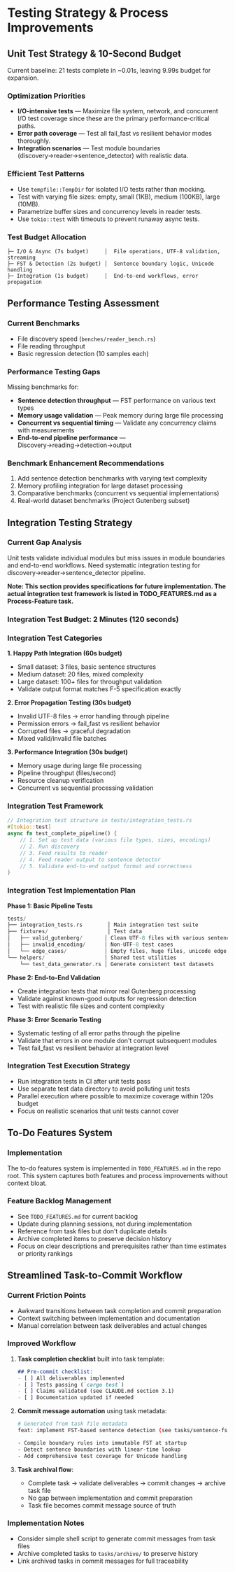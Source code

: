 # Testing Strategy & Process Improvements

## Unit Test Strategy & 10-Second Budget

Current baseline: 21 tests complete in ~0.01s, leaving 9.99s budget for expansion.

### Optimization Priorities
- **I/O-intensive tests** — Maximize file system, network, and concurrent I/O test coverage since these are the primary performance-critical paths.
- **Error path coverage** — Test all fail_fast vs resilient behavior modes thoroughly.
- **Integration scenarios** — Test module boundaries (discovery→reader→sentence_detector) with realistic data.

### Efficient Test Patterns
- Use `tempfile::TempDir` for isolated I/O tests rather than mocking.
- Test with varying file sizes: empty, small (1KB), medium (100KB), large (10MB).
- Parametrize buffer sizes and concurrency levels in reader tests.
- Use `tokio::test` with timeouts to prevent runaway async tests.

### Test Budget Allocation
```
├─ I/O & Async (7s budget)     │  File operations, UTF-8 validation, streaming
├─ FST & Detection (2s budget) │  Sentence boundary logic, Unicode handling  
├─ Integration (1s budget)     │  End-to-end workflows, error propagation
```

## Performance Testing Assessment

### Current Benchmarks
- File discovery speed (`benches/reader_bench.rs`)
- File reading throughput
- Basic regression detection (10 samples each)

### Performance Testing Gaps
Missing benchmarks for:
- **Sentence detection throughput** — FST performance on various text types
- **Memory usage validation** — Peak memory during large file processing
- **Concurrent vs sequential timing** — Validate any concurrency claims with measurements
- **End-to-end pipeline performance** — Discovery→reading→detection→output

### Benchmark Enhancement Recommendations
1. Add sentence detection benchmarks with varying text complexity
2. Memory profiling integration for large dataset processing
3. Comparative benchmarks (concurrent vs sequential implementations)
4. Real-world dataset benchmarks (Project Gutenberg subset)

## Integration Testing Strategy

### Current Gap Analysis
Unit tests validate individual modules but miss issues in module boundaries and end-to-end workflows. Need systematic integration testing for discovery→reader→sentence_detector pipeline.

**Note: This section provides specifications for future implementation. The actual integration test framework is listed in TODO_FEATURES.md as a Process-Feature task.**

### Integration Test Budget: 2 Minutes (120 seconds)

### Integration Test Categories

**1. Happy Path Integration (60s budget)**
- Small dataset: 3 files, basic sentence structures
- Medium dataset: 20 files, mixed complexity  
- Large dataset: 100+ files for throughput validation
- Validate output format matches F-5 specification exactly

**2. Error Propagation Testing (30s budget)**
- Invalid UTF-8 files → error handling through pipeline
- Permission errors → fail_fast vs resilient behavior
- Corrupted files → graceful degradation
- Mixed valid/invalid file batches

**3. Performance Integration (30s budget)**
- Memory usage during large file processing
- Pipeline throughput (files/second)
- Resource cleanup verification
- Concurrent vs sequential processing validation

### Integration Test Framework
```rust
// Integration test structure in tests/integration_tests.rs
#[tokio::test]
async fn test_complete_pipeline() {
    // 1. Set up test data (various file types, sizes, encodings)
    // 2. Run discovery
    // 3. Feed results to reader  
    // 4. Feed reader output to sentence detector
    // 5. Validate end-to-end output format and correctness
}
```

### Integration Test Implementation Plan

**Phase 1: Basic Pipeline Tests**
```rust
tests/
├── integration_tests.rs        │ Main integration test suite
├── fixtures/                   │ Test data
│   ├── valid_gutenberg/       │ Clean UTF-8 files with various sentence patterns
│   ├── invalid_encoding/      │ Non-UTF-8 test cases
│   └── edge_cases/            │ Empty files, huge files, unicode edge cases
└── helpers/                   │ Shared test utilities
    └── test_data_generator.rs │ Generate consistent test datasets
```

**Phase 2: End-to-End Validation**
- Create integration tests that mirror real Gutenberg processing
- Validate against known-good outputs for regression detection
- Test with realistic file sizes and content complexity

**Phase 3: Error Scenario Testing**
- Systematic testing of all error paths through the pipeline
- Validate that errors in one module don't corrupt subsequent modules
- Test fail_fast vs resilient behavior at integration level

### Integration Test Execution Strategy
- Run integration tests in CI after unit tests pass
- Use separate test data directory to avoid polluting unit tests
- Parallel execution where possible to maximize coverage within 120s budget
- Focus on realistic scenarios that unit tests cannot cover


## To-Do Features System

### Implementation
The to-do features system is implemented in `TODO_FEATURES.md` in the repo root. This system captures both features and process improvements without context bloat.

### Feature Backlog Management  
- See `TODO_FEATURES.md` for current backlog
- Update during planning sessions, not during implementation
- Reference from task files but don't duplicate details
- Archive completed items to preserve decision history
- Focus on clear descriptions and prerequisites rather than time estimates or priority rankings

## Streamlined Task-to-Commit Workflow

### Current Friction Points
- Awkward transitions between task completion and commit preparation
- Context switching between implementation and documentation
- Manual correlation between task deliverables and actual changes

### Improved Workflow
1. **Task completion checklist** built into task template:
   ```markdown
   ## Pre-commit checklist:
   - [ ] All deliverables implemented
   - [ ] Tests passing (`cargo test`)
   - [ ] Claims validated (see CLAUDE.md section 3.1)
   - [ ] Documentation updated if needed
   ```

2. **Commit message automation** using task metadata:
   ```bash
   # Generated from task file metadata
   feat: implement FST-based sentence detection (see tasks/sentence-fst_3.md)
   
   - Compile boundary rules into immutable FST at startup
   - Detect sentence boundaries with linear-time lookup
   - Add comprehensive test coverage for Unicode handling
   ```

3. **Task archival flow**:
   - Complete task → validate deliverables → commit changes → archive task file
   - No gap between implementation and commit preparation
   - Task file becomes commit message source of truth

### Implementation Notes
- Consider simple shell script to generate commit messages from task files
- Archive completed tasks to `tasks/archive/` to preserve history
- Link archived tasks in commit messages for full traceability